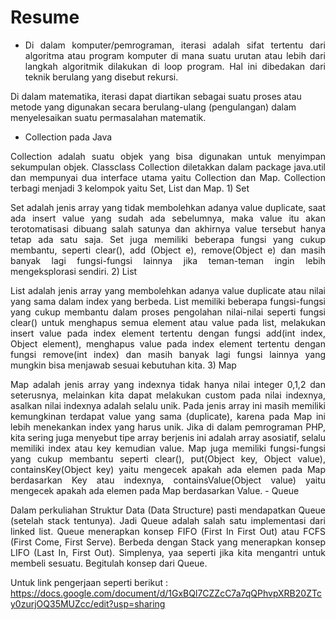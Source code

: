 # Resume
- <p align ="justify">Di dalam komputer/pemrograman, iterasi adalah sifat tertentu dari algoritma atau program komputer di mana suatu urutan atau lebih dari langkah algoritmik dilakukan di loop program. Hal ini dibedakan dari teknik berulang yang disebut rekursi.
Di dalam matematika, iterasi dapat diartikan sebagai suatu proses atau metode yang digunakan secara berulang-ulang (pengulangan) dalam menyelesaikan suatu permasalahan matematik.
- Collection pada Java <br>
<p align ="justify">Collection adalah suatu objek yang bisa digunakan untuk menyimpan sekumpulan objek. Classclass Collection diletakkan dalam package java.util dan mempunyai dua interface utama yaitu Collection dan Map. Collection terbagi menjadi 3 kelompok yaitu Set, List dan Map.
1) Set
 <br>  <p align ="justify"> Set adalah jenis array yang tidak membolehkan adanya value duplicate, saat ada insert value yang sudah ada sebelumnya, maka value itu akan terotomatisasi dibuang salah satunya dan akhirnya value tersebut hanya tetap ada satu saja. Set juga memiliki beberapa fungsi yang cukup membantu, seperti clear(), add (Object e), remove(Object e) dan masih banyak lagi fungsi-fungsi lainnya jika teman-teman ingin lebih mengeksplorasi sendiri.
2) List
  <br> <p align ="justify"> List adalah jenis array yang membolehkan adanya value duplicate atau nilai yang sama dalam index yang berbeda. List memiliki beberapa fungsi-fungsi yang cukup membantu dalam proses pengolahan nilai-nilai seperti fungsi clear() untuk menghapus semua element atau value pada list, melakukan insert value pada index element tertentu dengan fungsi add(int index, Object element), menghapus value pada index element tertentu dengan fungsi remove(int index) dan masih banyak lagi fungsi lainnya yang mungkin bisa menjawab sesuai kebutuhan kita. 
3) Map
 <br><p align ="justify">  Map adalah jenis array yang indexnya tidak hanya nilai integer 0,1,2 dan seterusnya, melainkan kita dapat melakukan custom pada nilai indexnya, asalkan nilai indexnya adalah selalu unik. Pada jenis array ini masih memiliki kemungkinan terdapat value yang sama (duplicate), karena pada Map ini lebih menekankan index yang harus unik. Jika di dalam pemrograman PHP, kita sering juga menyebut tipe array berjenis ini adalah array asosiatif, selalu memiliki index atau key kemudian value. Map juga memiliki fungsi-fungsi yang cukup membantu seperti clear(), put(Object key, Object value), containsKey(Object key) yaitu mengecek apakah ada elemen pada Map berdasarkan Key atau indexnya, containsValue(Object value) yaitu mengecek apakah ada elemen pada Map berdasarkan Value.
- Queue
 <br> <p align ="justify">Dalam perkuliahan Struktur Data (Data Structure) pasti mendapatkan Queue (setelah stack tentunya). Jadi Queue adalah salah satu implementasi dari linked list. Queue menerapkan konsep FIFO (First In First Out) atau FCFS (First Come, First Serve). Berbeda dengan Stack yang menerapkan konsep LIFO (Last In, First Out). Simplenya, yaa seperti jika kita mengantri untuk membeli sesuatu. Begitulah konsep dari Queue.
 
 Untuk link pengerjaan seperti berikut :
 https://docs.google.com/document/d/1GxBQl7CZZcC7a7qQPhvpXRB20ZTcy0zurjOQ35MUZcc/edit?usp=sharing
